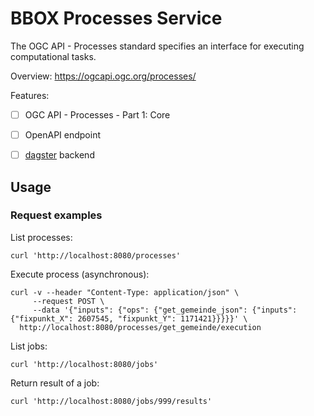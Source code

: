 BBOX Processes Service
======================

The OGC API - Processes standard specifies an interface for executing computational tasks.

Overview: https://ogcapi.ogc.org/processes/

Features:
- [ ] OGC API - Processes - Part 1: Core
- [ ] OpenAPI endpoint
- [ ] [dagster](https://dagster.io/) backend


Usage
-----

### Request examples

List processes:

    curl 'http://localhost:8080/processes'

Execute process (asynchronous):

    curl -v --header "Content-Type: application/json" \
         --request POST \
         --data '{"inputs": {"ops": {"get_gemeinde_json": {"inputs": {"fixpunkt_X": 2607545, "fixpunkt_Y": 1171421}}}}}' \
      http://localhost:8080/processes/get_gemeinde/execution

List jobs:

    curl 'http://localhost:8080/jobs'

Return result of a job:

    curl 'http://localhost:8080/jobs/999/results'
